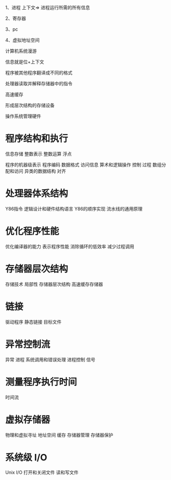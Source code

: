 1、进程 上下文=> 进程运行所需的所有信息

2、寄存器

3、pc

4、虚拟地址空间

计算机系统漫游

信息就是位+上下文

程序被其他程序翻译成不同的格式

处理器读取并解释存储器中的指令

高速缓存

形成层次结构的存储设备

操作系统管理硬件

# 程序结构和执行
信息存储
整数表示
整数运算
浮点

程序的机器级表示
程序编码
数据格式
访问信息
算术和逻辑操作
控制
过程
数组分配和访问
异类的数据结构
对齐

# 处理器体系结构
Y86指令
逻辑设计和硬件结构语言
Y86的顺序实现
流水线的通用原理

# 优化程序性能
优化编译器的能力
表示程序性能
消除循环的低效率
减少过程调用

# 存储器层次结构
存储技术
局部性
存储器层次结构
高速缓存存储器

# 链接
驱动程序
静态链接
目标文件

# 异常控制流
异常
进程
系统调用和错误处理
进程控制
信号

# 测量程序执行时间
时间流

# 虚拟存储器
物理和虚拟寻址
地址空间
缓存
存储器管理
存储器保护

# 系统级 I/O
Unix I/O
打开和关闭文件
读和写文件
